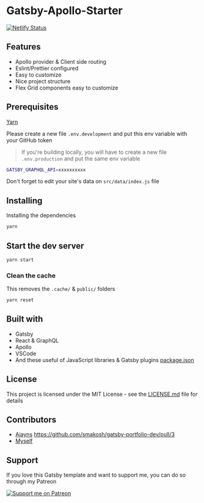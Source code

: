 # Gatsby-Apollo-Starter

[![Netlify Status](https://api.netlify.com/api/v1/badges/e2bfca08-a76e-43ab-864f-751f34592c3a/deploy-status)](https://app.netlify.com/sites/gatsby-apollo-starter/deploys)

## Features

- Apollo provider & Client side routing
- Eslint/Prettier configured
- Easy to customize
- Nice project structure
- Flex Grid components easy to customize

## Prerequisites

[Yarn](https://yarnpkg.com/en/)

Please create a new file `.env.development` and put this env variable with your GitHub token

> If you're building locally, you will have to create a new file `.env.production` and put the same env variable

```bash
GATSBY_GRAPHQL_API=xxxxxxxxxx
```

Don't forget to edit your site's data on `src/data/index.js` file

## Installing

Installing the dependencies

```bash
yarn
```

## Start the dev server

```bash
yarn start
```

### Clean the cache

This removes the `.cache/` & `public/` folders

```bash
yarn reset
```

## Built with

- Gatsby
- React & GraphQL
- Apollo
- VSCode
- And these useful of JavaScript libraries & Gatsby plugins [package.json](package.json)

## License

This project is licensed under the MIT License - see the [LICENSE.md](LICENSE.md) file for details

## Contributors

- [Ajayns](https://github.com/ajayns) https://github.com/smakosh/gatsby-portfolio-dev/pull/3
- [Myself](https://smakosh.com)

## Support

If you love this Gatsby template and want to support me, you can do so through my Patreon

[![Support me on Patreon](https://c5.patreon.com/external/logo/become_a_patron_button.png)](https://www.patreon.com/smakosh)
